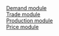 <html>
<head>
<style type="text/css">
 .row { vertical-align: top; height:auto !important; } 
 .list {display:none; } 
 .show {display: none; } 
 .hide:focus + .show {display: inline; } 
 .hide:focus {display: none; } 
 .hide:focus ~ .list {display: inline; } 
 @media print { .hide, .show { display: none; } } 
 </style>
 </head>

<body>
<div class="row">
 <a href="#hide1" class="hide" id="hide1">Demand module</a>
 <a href="#show1" class="show" id="show1">Demand module</a>
 <div class="list">
 <ul>
 <li>EQCONS_H_T(prd,regg): demand of households for products on aggregated product level</li>
 <li>EQCONS_G_T(prd,regg): demand of government for products on aggregated product level</li>
 <li>EQGFCF_T(prd,regg): demand of investment agent for products on aggregated
 product level</li>
 <li>EQFACREV(reg,va): revenue from factors of production</li>
 <li>EQTSPREV(reg): revenue from net tax on products</li>
 <li>EQNTPREV(reg): revenue from net tax on production</li>
 <li>EQTIMREV(reg): revenue from tax on export and international margins</li>
 <li>EQGRINC_H(regg): gross income of households</li>
 <li>EQGRINC_G(regg): gross income of government</li>
 <li>EQGRINC_I(regg): gross income of investment agent</li>
 <li>EQCBUD_H(regg): budget available for household consumption</li>
 <li>EQCBUD_G(regg): budget available for government consumption</li>
 <li>EQCBUD_I(regg): budget available for gross fixed capital formation</li>
 <li>EQSCLFD_H(regg): budget constraint of households</li>
 <li>EQSCLFD_G(regg): budget constraint of government</li>
 <li>EQSCLFD_I(regg): budget constraint of investment agent</li>
 </ul>
 </div>
 </div>

<div class="row">
 <a href="#hide2" class="hide" id="hide2">Trade module</a>
 <a href="#show2" class="show" id="show2">Trade module</a>
 <div class="list">
 <ul>
 <li>EQINTU_D(prd,regg,ind): demand for domestically produced intermediate inputs</li>
 <li>EQINTU_M(prd,regg,ind): demand for aggregated imported intermediate inputs</li>
 <li>EQCONS_H_D(prd,regg): demand of households for domestically produced products</li>
 <li>EQCONS_H_M(prd,regg): demand of households for aggregated products imported from modeled regions</li>
 <li>EQCONS_G_D(prd,regg): demand of government for domesrically produced products</li>
 <li>EQCONS_G_M(prd,regg): demand of government for aggregated products imported from modeled regions</li>
 <li>EQGFCF_D(prd,regg): demand of investment agent for domestically produced products</li>
 <li>EQGFCF_M(prd,regg): demand of investment agent for aggregated products imported from modeled regions</li>
 <li>EQSV(reg,prd,regg): demand for stock changes of products on the most detailed</li>
 level 
 <li>EQIMP_T(prd,regg): total demand for aggregared imported products</li>
 <li>EQIMP_MOD(prd,regg): demand for aggregated import from modeled regions</li>
 <li>EQIMP_ROW(prd,regg): demand for import from rest of the world region</li>
 <li>EQTRADE(reg,prd,regg): demand for bi-lateral trade transactions</li>
 <li>EQEXP(reg,prd): export supply to the rest of the world region</li>
 </ul>
 </div>
 </div>

<div class="row">
 <a href="#hide4" class="hide" id="hide4">Production module</a>
 <a href="#show4" class="show" id="show4">Production module</a>
 <div class="list">
 <ul>
 <li>EQBAL(reg,prd): product market balance</li>
 <li>EQX(reg,prd): supply of products with mix per industry</li>
 <li>EQY(regg,ind): supply of activities with mix per product</li>
 <li>EQINTU_T(prd,regg,ind): demand for intermediate inputs on aggregated product level</li>
 <li>EQVA(regg,ind): demand for aggregated production factors</li>
 <li>EQKL(reg,va,regg,ind): demand for specific production factors</li>
 <li>EQGDPCUR(regg): GDP in current prices (value)</li>
 <li>EQGDPCONST(regg): GDP in constant prices (volume)</li>
 </ul>
 </div>
 </div>

<div class="row">
 <a href="#hide3" class="hide" id="hide3">Price module</a>
 <a href="#show3" class="show" id="show3">Price module</a>
 <div class="list">
 <ul>
 <li>EQPY(regg,ind): zero-profit condition (including possible margins)</li>
 <li>EQP(reg,prd): balance between product price and industry price</li>
 <li>EQPKL(reg,va): balance on production factors market</li>
 <li>EQPVA(regg,ind): balance between specific production factors price and aggregate production factors price</li>
 <li>EQPIU(prd,regg,ind): balance between specific product price and aggregate product price for intermediate use</li>
 <li>EQPC_H(prd,regg): balance between specific product price and aggregate product price for household consumption</li>
 <li>EQPC_G(prd,regg): balance between specific product price and aggregate product price for government consumption</li>
 <li>EQPC_I(prd,regg): balance between specific product price and aggregate product
 price for gross fixed capital formation</li>
 <li>EQPIMP_T(prd,regg): balance between specific imported product price from rest of the world and modeled regions and total aggregated imported product price</li>
 <li>EQPIMP_MOD(prd,regg): balance between specific imported product price from modeled regions and corresponding aggregated imported product price</li>
 <li>EQPROW: balance of payments with rest of the world</li>
 <li>EQPAASCHE(regg): Paasche price index for household consumption</li>
 <li>EQLASPEYRES(regg): Laspeyres price index for household consumption</li>
 <li>EQGDPDEF: GDP deflator used as numeraire</li>
 <li>EQOBJ: artificial objective function</li>
 </ul>
 </div>
 </div>

</body>
</html>


